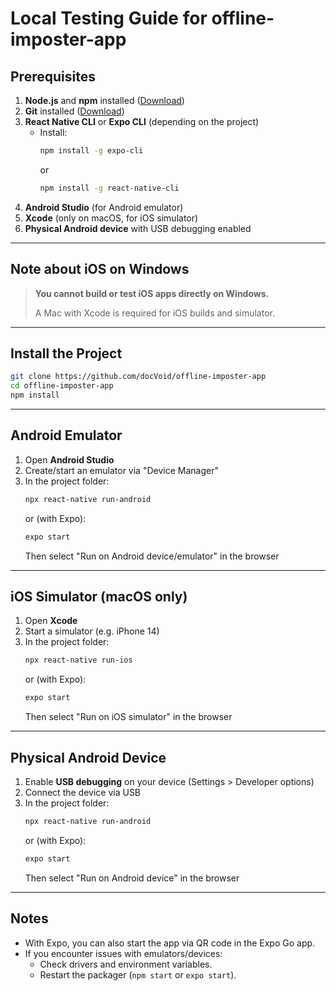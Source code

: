 # Local Testing Guide for offline-imposter-app

## Prerequisites

1. **Node.js** and **npm** installed ([Download](https://nodejs.org/))
2. **Git** installed ([Download](https://git-scm.com/))
3. **React Native CLI** or **Expo CLI** (depending on the project)
   - Install:  
     ```bash
     npm install -g expo-cli
     ```
     or  
     ```bash
     npm install -g react-native-cli
     ```
4. **Android Studio** (for Android emulator)
5. **Xcode** (only on macOS, for iOS simulator)
6. **Physical Android device** with USB debugging enabled

---

## Note about iOS on Windows

> **You cannot build or test iOS apps directly on Windows.**
>
> A Mac with Xcode is required for iOS builds and simulator.

---

## Install the Project

```bash
git clone https://github.com/docVoid/offline-imposter-app
cd offline-imposter-app
npm install
```

---

## Android Emulator

1. Open **Android Studio**
2. Create/start an emulator via "Device Manager"
3. In the project folder:
   ```bash
   npx react-native run-android
   ```
   or (with Expo):
   ```bash
   expo start
   ```
   Then select "Run on Android device/emulator" in the browser

---

## iOS Simulator (macOS only)

1. Open **Xcode**
2. Start a simulator (e.g. iPhone 14)
3. In the project folder:
   ```bash
   npx react-native run-ios
   ```
   or (with Expo):
   ```bash
   expo start
   ```
   Then select "Run on iOS simulator" in the browser

---

## Physical Android Device

1. Enable **USB debugging** on your device (Settings > Developer options)
2. Connect the device via USB
3. In the project folder:
   ```bash
   npx react-native run-android
   ```
   or (with Expo):
   ```bash
   expo start
   ```
   Then select "Run on Android device" in the browser

---

## Notes

- With Expo, you can also start the app via QR code in the Expo Go app.
- If you encounter issues with emulators/devices:
  - Check drivers and environment variables.
  - Restart the packager (`npm start` or `expo start`).


